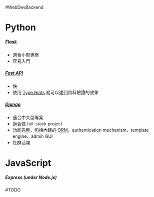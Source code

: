 #WebDevBackend 

# Python

##### [Flask](https://flask.palletsprojects.com/)

- 適合小型專案
- 容易入門

##### [Fast API](https://fastapi.tiangolo.com/)

- 快
- 使用 [Type Hints](</Programming Language/Python/Type Hints.md>) 就可以達到資料驗證的效果

##### [Django](https://www.djangoproject.com/)

- 適合中大型專案
- 適合做 full-stack project
- 功能完整，包括內建的 [ORM](</Database/ORM.canvas>)、authentication mechanism、template engine、admin GUI
- 社群活躍

# JavaScript

##### Express (under Node.js)

#TODO 

